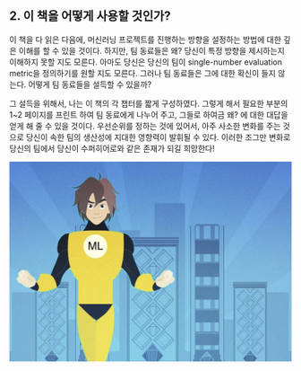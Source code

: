 ## 2. 이 책을 어떻게 사용할 것인가?

이 책을 다 읽은 다음에, 머신러닝 프로젝트를 진행하는 방향을 설정하는 방법에 대한 깊은 이해를 할 수 있을 것이다. 하지만, 팀 동료들은 왜? 당신이 특정 방향을 제시하는지 이해하지 못할 지도 모른다. 아마도 당신은 당신의 팀이 single-number evaluation metric을 정의하기를 원할 지도 모른다. 그러나 팀 동료들은 그에 대한 확신이 들지 않는다. 어떻게 팀 동료들을 설득할 수 있을까?

그 설득을 위해서, 나는 이 책의 각 챕터를 짧게 구성하였다. 그렇게 해서 필요한 부분의 1~2 페이지를 프린트 하여 팀 동료에게 나누어 주고, 그들로 하여금 왜? 에 대한 대답을 얻게 해 줄 수 있을 것이다. 우선순위를 정하는 것에 있어서, 아주 사소한 변화를 주는 것으로 당신이 속한 팀의 생산성에 지대한 영향력이 발휘될 수 있다. 이러한 조그만 변화로 당신의 팀에서 당신이 수퍼히어로와 같은 존재가 되길 희망한다!

<img src='./2_1.PNG' style="text-align:center;"/>
